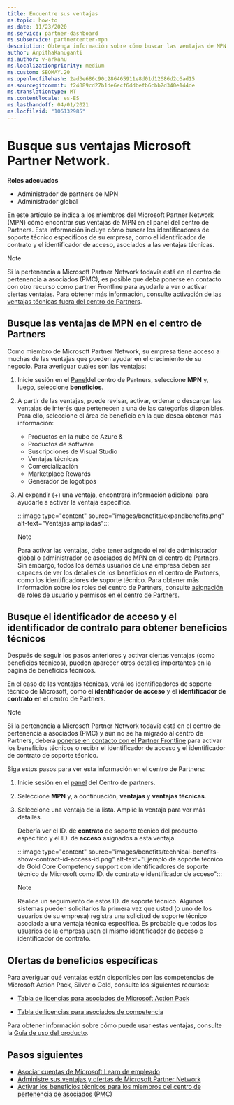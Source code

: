 ```yaml
---
title: Encuentre sus ventajas
ms.topic: how-to
ms.date: 11/23/2020
ms.service: partner-dashboard
ms.subservice: partnercenter-mpn
description: Obtenga información sobre cómo buscar las ventajas de MPN en el panel del centro de Partners. Incluye información sobre cómo buscar el identificador de acceso y el identificador de contrato para obtener ventajas técnicas.
author: ArpithaKanuganti
ms.author: v-arkanu
ms.localizationpriority: medium
ms.custom: SEOMAY.20
ms.openlocfilehash: 2ad3e686c90c286465911e8d01d12686d2c6ad15
ms.sourcegitcommit: f24089cd27b1de6ecf6ddbefb6cbb2d340e144de
ms.translationtype: MT
ms.contentlocale: es-ES
ms.lasthandoff: 04/01/2021
ms.locfileid: "106132985"
---
```

# <a name="locate-your-microsoft-partner-network-benefits"></a>Busque sus ventajas Microsoft Partner Network. 

**Roles adecuados**

- Administrador de partners de MPN
- Administrador global

En este artículo se indica a los miembros del Microsoft Partner Network (MPN) cómo encontrar sus ventajas de MPN en el panel del centro de Partners. Esta información incluye cómo buscar los identificadores de soporte técnico específicos de su empresa, como el identificador de contrato y el identificador de acceso, asociados a las ventajas técnicas.

>[!NOTE]
> Si la pertenencia a Microsoft Partner Network todavía está en el centro de pertenencia a asociados (PMC), es posible que deba ponerse en contacto con otro recurso como partner Frontline para ayudarle a ver o activar ciertas ventajas. Para obtener más información, consulte [activación de las ventajas técnicas fuera del centro de Partners](partner-membership-center-tech-benefits-activate.md).

## <a name="find-your-mpn-benefits-in-partner-center"></a>Busque las ventajas de MPN en el centro de Partners

Como miembro de Microsoft Partner Network, su empresa tiene acceso a muchas de las ventajas que pueden ayudar en el crecimiento de su negocio. Para averiguar cuáles son las ventajas:

1. Inicie sesión en el [Panel](https://partner.microsoft.com/dashboard/home)del centro de Partners, seleccione **MPN** y, luego, seleccione **beneficios**.

2. A partir de las ventajas, puede revisar, activar, ordenar o descargar las ventajas de interés que pertenecen a una de las categorías disponibles. Para ello, seleccione el área de beneficio en la que desea obtener más información:

   - Productos en la nube de Azure &
   - Productos de software
   - Suscripciones de Visual Studio
   - Ventajas técnicas
   - Comercialización
   - Marketplace Rewards
   - Generador de logotipos

3. Al expandir (+) una ventaja, encontrará información adicional para ayudarle a activar la ventaja específica.

   :::image type="content" source="images/benefits/expandbenefits.png" alt-text="Ventajas ampliadas":::

   > [!NOTE]
   > Para activar las ventajas, debe tener asignado el rol de administrador global o administrador de asociados de MPN en el centro de Partners. Sin embargo, todos los demás usuarios de una empresa deben ser capaces de ver los detalles de los beneficios en el centro de Partners, como los identificadores de soporte técnico. Para obtener más información sobre los roles del centro de Partners, consulte [asignación de roles de usuario y permisos en el centro de Partners](permissions-overview.md).

## <a name="find-access-id-and-contract-id-for-technical-benefits"></a>Busque el identificador de acceso y el identificador de contrato para obtener beneficios técnicos

Después de seguir los pasos anteriores y activar ciertas ventajas (como beneficios técnicos), pueden aparecer otros detalles importantes en la página de beneficios técnicos.

En el caso de las ventajas técnicas, verá los identificadores de soporte técnico de Microsoft, como el **identificador de acceso** y el **identificador de contrato** en el centro de Partners.

>[!NOTE]
> Si la pertenencia a Microsoft Partner Network todavía está en el centro de pertenencia a asociados (PMC) y aún no se ha migrado al centro de Partners, deberá [ponerse en contacto con el Partner Frontline](partner-membership-center-tech-benefits-activate.md) para activar los beneficios técnicos o recibir el identificador de acceso y el identificador de contrato de soporte técnico.

 Siga estos pasos para ver esta información en el centro de Partners:

1. Inicie sesión en el [panel](https://partner.microsoft.com/dashboard/home) del Centro de partners.

2. Seleccione **MPN** y, a continuación, **ventajas** y **ventajas técnicas**.

3. Seleccione una ventaja de la lista. Amplíe la ventaja para ver más detalles. 

   Debería ver el ID. de **contrato** de soporte técnico del producto específico y el ID. de **acceso** asignados a esta ventaja.  

   :::image type="content" source="images/benefits/technical-benefits-show-contract-id-access-id.png" alt-text="Ejemplo de soporte técnico de Gold Core Competency support con identificadores de soporte técnico de Microsoft como ID. de contrato e identificador de acceso":::

   > [!NOTE]
   > Realice un seguimiento de estos ID. de soporte técnico. Algunos sistemas pueden solicitarlos la primera vez que usted (o uno de los usuarios de su empresa) registra una solicitud de soporte técnico asociada a una ventaja técnica específica. Es probable que todos los usuarios de la empresa usen el mismo identificador de acceso e identificador de contrato.

## <a name="specific-benefit-offers"></a>Ofertas de beneficios específicas

Para averiguar qué ventajas están disponibles con las competencias de Microsoft Action Pack, Silver o Gold, consulte los siguientes recursos:

- [Tabla de licencias para asociados de Microsoft Action Pack](https://assetsprod.microsoft.com/en-us/microsoft-action-pack-license-table.pdf)

- [Tabla de licencias para asociados de competencia](https://assetsprod.microsoft.com/mpn-maps-software-iur-competency-license-table.docx)

Para obtener información sobre cómo puede usar estas ventajas, consulte la [Guía de uso del producto](https://assets.microsoft.com/MPN-MAPS-Product-Usage-Guide.pdf).

## <a name="next-steps"></a>Pasos siguientes

- [Asociar cuentas de Microsoft Learn de empleado](ms-learn-associate.md)
- [Administre sus ventajas y ofertas de Microsoft Partner Network](manage-your-partner-network-benefits.md)
- [Activar los beneficios técnicos para los miembros del centro de pertenencia de asociados (PMC)](partner-membership-center-tech-benefits-activate.md)